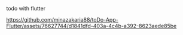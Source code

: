 todo with flutter 


https://github.com/minazakaria88/toDo-App-Flutter/assets/76627744/d1841dfd-403a-4c4b-a392-8623aede85be

